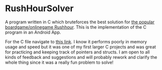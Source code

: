# RushHourSolver
A program written in C which bruteforces the best solution for [the popular boardgame/onlinegame Rushhour](https://en.wikipedia.org/wiki/Rush_Hour_(puzzle)). 
This is the implementation of the C program in an Android App.

For the C file navigate to [this link](https://github.com/HalvarKelm/RushHourSolver/blob/master/app/src/main/cpp/rushhour.c).
I know it performs poorly in memory usage and speed but it was one of my first larger C projects and was great for practicing and keeping track of pointers and structs.
I am open to all kinds of feedback and suggestions and will probably rework and clarify the whole thing since it was a really fun problem to solve!